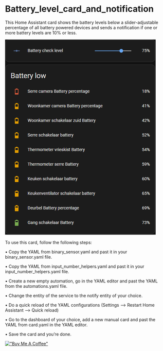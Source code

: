 # Battery_level_card_and_notification
This Home Assistant card shows the battery levels below a slider-adjustable percentage of all battery powered devices and sends a notification if one or more battery levels are 10% or less.

![alt Battery level card and notification](https://github.com/Swerfer/Battery_level_card_and_notification/blob/main/images/battery%20level%20card.png?raw=true)

To use this card, follow the following steps:

•	Copy the YAML from binary_sensor.yaml and past it in your binary_sensor.yaml file.

•	Copy the YAML from input_number_helpers.yaml and past it in your input_number_helpers.yaml file.

•	Create a new empty automation, go in the YAML editor and past the YAML from the automations.yaml file.

•	Change the entity of the service to the notify entity of your choice.

•	Do a quick reload of the YAML configurations (Settings --> Restart Home Assistant --> Quick reload)

•	Go to the dashboard of your choice, add a new manual card and past the YAML from card.yaml in the YAML editor.

•	Save the card and you’re done.

[!["Buy Me A Coffee"](https://www.buymeacoffee.com/assets/img/custom_images/orange_img.png)](https://www.buymeacoffee.com/Swerfer)
